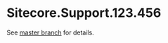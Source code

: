 # Sitecore.Support.123.456

See [master branch](https://github.com/sitecoresupport/Sitecore.Support.123.456) for details.
